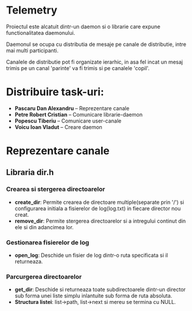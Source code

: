 # Telemetry
Proiectul este alcatuit dintr-un daemon si o librarie care expune functionalitatea daemonului.

Daemonul se ocupa cu distributia de mesaje pe canale de distributie, intre mai multi participanti.

Canalele de distributie pot fi organizate ierarhic, in asa fel incat un mesaj trimis pe un canal 'parinte' va fi trimis si pe canalele 'copil'.

# Distribuire task-uri:
* **Pascaru Dan Alexandru** – Reprezentare canale
* **Petre Robert Cristian** – Comunicare librarie-daemon
* **Popescu Tiberiu** – Comunicare user-canale
* **Voicu Ioan Vladut** – Creare daemon

# Reprezentare canale

## Libraria dir.h
### Crearea si stergerea directoarelor
- **create_dir**: Permite crearea de directoare multiple(separate prin '/') si configurarea initiala a fisierelor de log(log.txt) in fiecare director nou creat.
- **remove_dir**: Permite stergerea directoarelor si a intregului continut din ele si din adancimea lor.

### Gestionarea fisierelor de log
- **open_log**: Deschide un fisier de log dintr-o ruta specificata si il returneaza.

### Parcurgerea directoarelor
- **get_dir**: Deschide si returneaza toate subdirectoarele dintr-un director sub forma unei liste simplu inlantuite sub forma de ruta absoluta.
- **Structura listei**: list->path, list->next si mereu se termina cu NULL.


